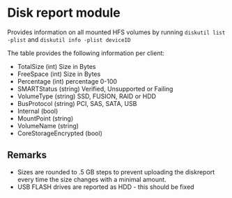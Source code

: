 Disk report module
==============

Provides information on all mounted HFS volumes by running 
`diskutil list -plist` and `diskutil info -plist deviceID`

The table provides the following information per client:

* TotalSize (int) Size in Bytes
* FreeSpace (int) Size in Bytes
* Percentage (int) percentage 0-100
* SMARTStatus (string) Verified, Unsupported or Failing
* VolumeType (string) SSD, FUSION, RAID or HDD
* BusProtocol (string) PCI, SAS, SATA, USB
* Internal (bool)
* MountPoint (string)
* VolumeName (string)
* CoreStorageEncrypted (bool)


Remarks
---

* Sizes are rounded to .5 GB steps to prevent uploading the diskreport every time the size changes with a minimal amount.
* USB FLASH drives are reported as HDD - this should be fixed
